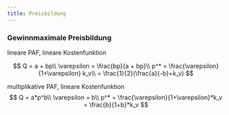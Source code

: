 ```yaml
---
title: Preisbildung
---
```

### Gewinnmaximale Preisbildung

lineare PAF, lineare Kostenfunktion

$$
Q = a + bp\\
\varepsilon = \frac{bp}{a + bp}\\
p^* = \frac{\varepsilon}{1+\varepsilon} k_v\\
= \frac{1}{2}(\frac{a}{-b}+k_v)
$$

multiplikative PAF, lineare Kostenfunktion
$$
Q = a*p^b\\
\varepsilon = b\\
p^* = \frac{\varepsilon}{1+\varepsilon}*k_v = \frac{b}{1+b}*k_v
$$
